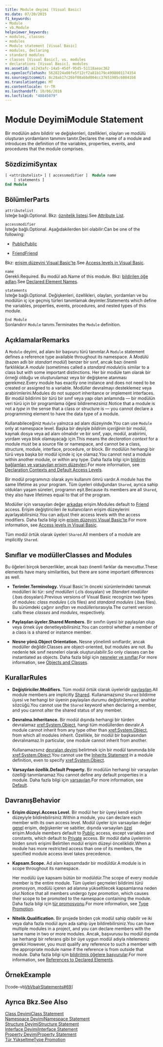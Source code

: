 ```yaml
---
title: Module deyimi (Visual Basic)
ms.date: 07/20/2015
f1_keywords:
- Module
- vb.Module
helpviewer_keywords:
- modules, classes
- modules
- Module statement [Visual Basic]
- modules, declaring
- standard modules
- classes [Visual Basic], vs. modules
- declarations [Visual Basic], modules
ms.assetid: a1243afc-14a5-45df-95d5-51118aeac362
ms.openlocfilehash: 5628224a08fe5f12cf2a81b179c4998001174354
ms.sourcegitcommit: 8c28ab17c26bf08abbd004cc37651985c68841b8
ms.translationtype: MT
ms.contentlocale: tr-TR
ms.lasthandoff: 10/06/2018
ms.locfileid: "48845079"
---
```

# <a name="module-statement"></a><span data-ttu-id="c9863-102">Module Deyimi</span><span class="sxs-lookup"><span data-stu-id="c9863-102">Module Statement</span></span>
<span data-ttu-id="c9863-103">Bir modülün adını bildirir ve değişkenleri, özellikleri, olayları ve modülü oluşturan yordamların tanımını tanıtır.</span><span class="sxs-lookup"><span data-stu-id="c9863-103">Declares the name of a module and introduces the definition of the variables, properties, events, and procedures that the module comprises.</span></span>  
  
## <a name="syntax"></a><span data-ttu-id="c9863-104">Sözdizimi</span><span class="sxs-lookup"><span data-stu-id="c9863-104">Syntax</span></span>  
  
```vb 
[ <attributelist> ] [ accessmodifier ]  Module name  
    [ statements ]  
End Module  
```  
  
## <a name="parts"></a><span data-ttu-id="c9863-105">Bölümler</span><span class="sxs-lookup"><span data-stu-id="c9863-105">Parts</span></span>  
 `attributelist`  
 <span data-ttu-id="c9863-106">İsteğe bağlı.</span><span class="sxs-lookup"><span data-stu-id="c9863-106">Optional.</span></span> <span data-ttu-id="c9863-107">Bkz: [öznitelik listesi](../../../visual-basic/language-reference/statements/attribute-list.md).</span><span class="sxs-lookup"><span data-stu-id="c9863-107">See [Attribute List](../../../visual-basic/language-reference/statements/attribute-list.md).</span></span>  
  
 `accessmodifier`  
 <span data-ttu-id="c9863-108">İsteğe bağlı.</span><span class="sxs-lookup"><span data-stu-id="c9863-108">Optional.</span></span> <span data-ttu-id="c9863-109">Aşağıdakilerden biri olabilir:</span><span class="sxs-lookup"><span data-stu-id="c9863-109">Can be one of the following:</span></span>  
  
-   [<span data-ttu-id="c9863-110">Public</span><span class="sxs-lookup"><span data-stu-id="c9863-110">Public</span></span>](../../../visual-basic/language-reference/modifiers/public.md)  
  
-   [<span data-ttu-id="c9863-111">Friend</span><span class="sxs-lookup"><span data-stu-id="c9863-111">Friend</span></span>](../../../visual-basic/language-reference/modifiers/friend.md)  
  
 <span data-ttu-id="c9863-112">Bkz: [erişim düzeyini Visual Basic'te](../../../visual-basic/programming-guide/language-features/declared-elements/access-levels.md).</span><span class="sxs-lookup"><span data-stu-id="c9863-112">See [Access levels in Visual Basic](../../../visual-basic/programming-guide/language-features/declared-elements/access-levels.md).</span></span>  
  
 `name`  
 <span data-ttu-id="c9863-113">Gerekli.</span><span class="sxs-lookup"><span data-stu-id="c9863-113">Required.</span></span> <span data-ttu-id="c9863-114">Bu modül adı.</span><span class="sxs-lookup"><span data-stu-id="c9863-114">Name of this module.</span></span> <span data-ttu-id="c9863-115">Bkz: [bildirilen öğe adları](../../../visual-basic/programming-guide/language-features/declared-elements/declared-element-names.md).</span><span class="sxs-lookup"><span data-stu-id="c9863-115">See [Declared Element Names](../../../visual-basic/programming-guide/language-features/declared-elements/declared-element-names.md).</span></span>  
  
 `statements`  
 <span data-ttu-id="c9863-116">İsteğe bağlı.</span><span class="sxs-lookup"><span data-stu-id="c9863-116">Optional.</span></span> <span data-ttu-id="c9863-117">Değişkenleri, özellikleri, olayları, yordamları ve bu modülün iç içe geçmiş türleri tanımlamak deyimler.</span><span class="sxs-lookup"><span data-stu-id="c9863-117">Statements which define the variables, properties, events, procedures, and nested types of this module.</span></span>  
  
 `End Module`  
 <span data-ttu-id="c9863-118">Sonlandırır `Module` tanımı.</span><span class="sxs-lookup"><span data-stu-id="c9863-118">Terminates the `Module` definition.</span></span>  
  
## <a name="remarks"></a><span data-ttu-id="c9863-119">Açıklamalar</span><span class="sxs-lookup"><span data-stu-id="c9863-119">Remarks</span></span>  
 <span data-ttu-id="c9863-120">A `Module` deyimi, ad alanı bir başvuru türü tanımlar.</span><span class="sxs-lookup"><span data-stu-id="c9863-120">A `Module` statement defines a reference type available throughout its namespace.</span></span> <span data-ttu-id="c9863-121">A *Modülü* (bazen adlı bir *standart modül*) benzer bir sınıf, ancak bazı önemli farklılıklar.</span><span class="sxs-lookup"><span data-stu-id="c9863-121">A *module* (sometimes called a *standard module*)is similar to a class but with some important distinctions.</span></span> <span data-ttu-id="c9863-122">Her bir modüle tam olarak bir örneği olduğu ve oluşturulamaz veya bir değişkene atanması gerekmez.</span><span class="sxs-lookup"><span data-stu-id="c9863-122">Every module has exactly one instance and does not need to be created or assigned to a variable.</span></span> <span data-ttu-id="c9863-123">Modüller devralmayı desteklemez veya arabirimlerini.</span><span class="sxs-lookup"><span data-stu-id="c9863-123">Modules do not support inheritance or implement interfaces.</span></span> <span data-ttu-id="c9863-124">Bir modül bildirimi bir *türü* bir sınıf veya yapı olan anlamında — bir modülün veri türü için bir programlama öğesi bildiremezsiniz.</span><span class="sxs-lookup"><span data-stu-id="c9863-124">Notice that a module is not a *type* in the sense that a class or structure is — you cannot declare a programming element to have the data type of a module.</span></span>  
  
 <span data-ttu-id="c9863-125">Kullanabileceğiniz `Module` yalnızca ad alanı düzeyinde.</span><span class="sxs-lookup"><span data-stu-id="c9863-125">You can use `Module` only at namespace level.</span></span> <span data-ttu-id="c9863-126">Başka bir deyişle *bildirim içeriğinin* bir modül, kaynak dosya veya ad alanı olmalıdır ve bir sınıf, yapı, modül, arabirimi, yordam veya blok olamayacağı için.</span><span class="sxs-lookup"><span data-stu-id="c9863-126">This means the *declaration context* for a module must be a source file or namespace, and cannot be a class, structure, module, interface, procedure, or block.</span></span> <span data-ttu-id="c9863-127">Bir modülün herhangi bir türü veya başka bir modül içinde iç içe olamaz.</span><span class="sxs-lookup"><span data-stu-id="c9863-127">You cannot nest a module within another module, or within any type.</span></span> <span data-ttu-id="c9863-128">Daha fazla bilgi için [bildirim bağlamları ve varsayılan erişim düzeyleri](../../../visual-basic/language-reference/statements/declaration-contexts-and-default-access-levels.md).</span><span class="sxs-lookup"><span data-stu-id="c9863-128">For more information, see [Declaration Contexts and Default Access Levels](../../../visual-basic/language-reference/statements/declaration-contexts-and-default-access-levels.md).</span></span>  
  
 <span data-ttu-id="c9863-129">Bir modül programınızı olarak aynı kullanım ömrü vardır.</span><span class="sxs-lookup"><span data-stu-id="c9863-129">A module has the same lifetime as your program.</span></span> <span data-ttu-id="c9863-130">Tüm üyeleri olduğundan `Shared`, ayrıca sahip oldukları yaşam süreleri, programın eşit.</span><span class="sxs-lookup"><span data-stu-id="c9863-130">Because its members are all `Shared`, they also have lifetimes equal to that of the program.</span></span>  
  
 <span data-ttu-id="c9863-131">Modüller için varsayılan değer [arkadaş](../../../visual-basic/language-reference/modifiers/friend.md) erişim.</span><span class="sxs-lookup"><span data-stu-id="c9863-131">Modules default to [Friend](../../../visual-basic/language-reference/modifiers/friend.md) access.</span></span> <span data-ttu-id="c9863-132">Erişim değiştiricileri ile kullanıcıların erişim düzeylerini ayarlayabilirsiniz.</span><span class="sxs-lookup"><span data-stu-id="c9863-132">You can adjust their access levels with the access modifiers.</span></span> <span data-ttu-id="c9863-133">Daha fazla bilgi için [erişim düzeyini Visual Basic'te](../../../visual-basic/programming-guide/language-features/declared-elements/access-levels.md).</span><span class="sxs-lookup"><span data-stu-id="c9863-133">For more information, see [Access levels in Visual Basic](../../../visual-basic/programming-guide/language-features/declared-elements/access-levels.md).</span></span>  
  
 <span data-ttu-id="c9863-134">Tüm modül örtük olarak üyeleri `Shared`.</span><span class="sxs-lookup"><span data-stu-id="c9863-134">All members of a module are implicitly `Shared`.</span></span>  
  
## <a name="classes-and-modules"></a><span data-ttu-id="c9863-135">Sınıflar ve modüller</span><span class="sxs-lookup"><span data-stu-id="c9863-135">Classes and Modules</span></span>  
 <span data-ttu-id="c9863-136">Bu öğeleri birçok benzerlikler, ancak bazı önemli farklar da mevcuttur.</span><span class="sxs-lookup"><span data-stu-id="c9863-136">These elements have many similarities, but there are some important differences as well.</span></span>  
  
-   <span data-ttu-id="c9863-137">**Terimler.**</span><span class="sxs-lookup"><span data-stu-id="c9863-137">**Terminology.**</span></span> <span data-ttu-id="c9863-138">Visual Basic'in önceki sürümlerindeki tanımak modülleri iki tür: *sınıf modülleri* (.cls dosyaları) ve *Standart modüller* (.bas dosyaları).</span><span class="sxs-lookup"><span data-stu-id="c9863-138">Previous versions of Visual Basic recognize two types of modules: *class modules* (.cls files) and *standard modules* (.bas files).</span></span> <span data-ttu-id="c9863-139">Bu sürümdeki çağırır *sınıfları* ve *modülleri*sırasıyla.</span><span class="sxs-lookup"><span data-stu-id="c9863-139">The current version calls these *classes* and *modules*, respectively.</span></span>  
  
-   <span data-ttu-id="c9863-140">**Paylaşılan üyeler.**</span><span class="sxs-lookup"><span data-stu-id="c9863-140">**Shared Members.**</span></span> <span data-ttu-id="c9863-141">Bir sınıfın üyesi bir paylaşılan olup veya örnek üye denetleyebilirsiniz.</span><span class="sxs-lookup"><span data-stu-id="c9863-141">You can control whether a member of a class is a shared or instance member.</span></span>  
  
-   <span data-ttu-id="c9863-142">**Nesne yönü.**</span><span class="sxs-lookup"><span data-stu-id="c9863-142">**Object Orientation.**</span></span> <span data-ttu-id="c9863-143">Nesne yönelimli sınıflardır, ancak modüller değildir.</span><span class="sxs-lookup"><span data-stu-id="c9863-143">Classes are object-oriented, but modules are not.</span></span> <span data-ttu-id="c9863-144">Bu nedenle tek sınıf nesneleri olarak oluşturulabilir.</span><span class="sxs-lookup"><span data-stu-id="c9863-144">So only classes can be instantiated as objects.</span></span> <span data-ttu-id="c9863-145">Daha fazla bilgi için [nesneler ve sınıflar](../../../visual-basic/programming-guide/language-features/objects-and-classes/index.md).</span><span class="sxs-lookup"><span data-stu-id="c9863-145">For more information, see [Objects and Classes](../../../visual-basic/programming-guide/language-features/objects-and-classes/index.md).</span></span>  
  
## <a name="rules"></a><span data-ttu-id="c9863-146">Kurallar</span><span class="sxs-lookup"><span data-stu-id="c9863-146">Rules</span></span>  
  
-   <span data-ttu-id="c9863-147">**Değiştiriciler.**</span><span class="sxs-lookup"><span data-stu-id="c9863-147">**Modifiers.**</span></span> <span data-ttu-id="c9863-148">Tüm modül örtük olarak üyeleridir [paylaşılan](../../../visual-basic/language-reference/modifiers/shared.md).</span><span class="sxs-lookup"><span data-stu-id="c9863-148">All module members are implicitly [Shared](../../../visual-basic/language-reference/modifiers/shared.md).</span></span> <span data-ttu-id="c9863-149">Kullanamazsınız `Shared` bildirme üyesi ve herhangi bir üyenin paylaşılan durumu değiştirilemiyor, anahtar sözcüğü.</span><span class="sxs-lookup"><span data-stu-id="c9863-149">You cannot use the `Shared` keyword when declaring a member, and you cannot alter the shared status of any member.</span></span>  
  
-   <span data-ttu-id="c9863-150">**Devralma.**</span><span class="sxs-lookup"><span data-stu-id="c9863-150">**Inheritance.**</span></span> <span data-ttu-id="c9863-151">Bir modül dışında herhangi bir türden devralamaz <xref:System.Object>, hangi tüm modüllerden devralır.</span><span class="sxs-lookup"><span data-stu-id="c9863-151">A module cannot inherit from any type other than <xref:System.Object>, from which all modules inherit.</span></span> <span data-ttu-id="c9863-152">Özellikle, bir modül bir başkasından devralınamaz.</span><span class="sxs-lookup"><span data-stu-id="c9863-152">In particular, one module cannot inherit from another.</span></span>  
  
     <span data-ttu-id="c9863-153">Kullanamazsınız [devralan deyimi](../../../visual-basic/language-reference/statements/inherits-statement.md) belirtmek için bir modül tanımında bile <xref:System.Object>.</span><span class="sxs-lookup"><span data-stu-id="c9863-153">You cannot use the [Inherits Statement](../../../visual-basic/language-reference/statements/inherits-statement.md) in a module definition, even to specify <xref:System.Object>.</span></span>  
  
-   <span data-ttu-id="c9863-154">**Varsayılan özellik.**</span><span class="sxs-lookup"><span data-stu-id="c9863-154">**Default Property.**</span></span> <span data-ttu-id="c9863-155">Bir modülün herhangi bir varsayılan özelliği tanımlanamaz.</span><span class="sxs-lookup"><span data-stu-id="c9863-155">You cannot define any default properties in a module.</span></span> <span data-ttu-id="c9863-156">Daha fazla bilgi için [varsayılan](../../../visual-basic/language-reference/modifiers/default.md).</span><span class="sxs-lookup"><span data-stu-id="c9863-156">For more information, see [Default](../../../visual-basic/language-reference/modifiers/default.md).</span></span>  
  
## <a name="behavior"></a><span data-ttu-id="c9863-157">Davranış</span><span class="sxs-lookup"><span data-stu-id="c9863-157">Behavior</span></span>  
  
-   <span data-ttu-id="c9863-158">**Erişim düzeyi.**</span><span class="sxs-lookup"><span data-stu-id="c9863-158">**Access Level.**</span></span> <span data-ttu-id="c9863-159">Bir modül her bir üyeyi kendi erişim düzeyiyle bildirebilirsiniz.</span><span class="sxs-lookup"><span data-stu-id="c9863-159">Within a module, you can declare each member with its own access level.</span></span> <span data-ttu-id="c9863-160">Modül üyeler için varsayılan değer [genel](../../../visual-basic/language-reference/modifiers/public.md) erişim, değişkenler ve sabitler, dışında varsayılan [özel](../../../visual-basic/language-reference/modifiers/private.md) erişim.</span><span class="sxs-lookup"><span data-stu-id="c9863-160">Module members default to [Public](../../../visual-basic/language-reference/modifiers/public.md) access, except variables and constants, which default to [Private](../../../visual-basic/language-reference/modifiers/private.md) access.</span></span> <span data-ttu-id="c9863-161">Bir modül daha üyelerinin birden sınırlı erişimi Belirtilen modül erişim düzeyi önceliklidir.</span><span class="sxs-lookup"><span data-stu-id="c9863-161">When a module has more restricted access than one of its members, the specified module access level takes precedence.</span></span>  
  
-   <span data-ttu-id="c9863-162">**Kapsam.**</span><span class="sxs-lookup"><span data-stu-id="c9863-162">**Scope.**</span></span> <span data-ttu-id="c9863-163">Ad alanı kapsamdadır bir modüldür.</span><span class="sxs-lookup"><span data-stu-id="c9863-163">A module is in scope throughout its namespace.</span></span>  
  
     <span data-ttu-id="c9863-164">Her modülü üye kapsamı bütün bir modüldür.</span><span class="sxs-lookup"><span data-stu-id="c9863-164">The scope of every module member is the entire module.</span></span> <span data-ttu-id="c9863-165">Tüm üyeleri geçmeleri bildirimi *türü promosyon*, modülü içeren ad alanına yükseltilecek kapsamlarına neden olur.</span><span class="sxs-lookup"><span data-stu-id="c9863-165">Notice that all members undergo *type promotion*, which causes their scope to be promoted to the namespace containing the module.</span></span> <span data-ttu-id="c9863-166">Daha fazla bilgi için [tür promosyonu](../../../visual-basic/programming-guide/language-features/declared-elements/type-promotion.md).</span><span class="sxs-lookup"><span data-stu-id="c9863-166">For more information, see [Type Promotion](../../../visual-basic/programming-guide/language-features/declared-elements/type-promotion.md).</span></span>  
  
-   <span data-ttu-id="c9863-167">**Nitelik.**</span><span class="sxs-lookup"><span data-stu-id="c9863-167">**Qualification.**</span></span> <span data-ttu-id="c9863-168">Bir projede birden çok modül sahip olabilir ve iki veya daha fazla modül aynı ada sahip üye bildirebilirsiniz.</span><span class="sxs-lookup"><span data-stu-id="c9863-168">You can have multiple modules in a project, and you can declare members with the same name in two or more modules.</span></span> <span data-ttu-id="c9863-169">Ancak, başvurusu bu modül dışında ise herhangi bir referans gibi bir üye uygun modül adıyla nitelemeniz gerekir.</span><span class="sxs-lookup"><span data-stu-id="c9863-169">However, you must qualify any reference to such a member with the appropriate module name if the reference is from outside that module.</span></span> <span data-ttu-id="c9863-170">Daha fazla bilgi için [bildirilmiş öğelere başvurular](../../../visual-basic/programming-guide/language-features/declared-elements/references-to-declared-elements.md).</span><span class="sxs-lookup"><span data-stu-id="c9863-170">For more information, see [References to Declared Elements](../../../visual-basic/programming-guide/language-features/declared-elements/references-to-declared-elements.md).</span></span>  
  
## <a name="example"></a><span data-ttu-id="c9863-171">Örnek</span><span class="sxs-lookup"><span data-stu-id="c9863-171">Example</span></span>  
 [!code-vb[VbVbalrStatements#69](../../../visual-basic/language-reference/error-messages/codesnippet/VisualBasic/module-statement_1.vb)]  
  
## <a name="see-also"></a><span data-ttu-id="c9863-172">Ayrıca Bkz.</span><span class="sxs-lookup"><span data-stu-id="c9863-172">See Also</span></span>  
 [<span data-ttu-id="c9863-173">Class Deyimi</span><span class="sxs-lookup"><span data-stu-id="c9863-173">Class Statement</span></span>](../../../visual-basic/language-reference/statements/class-statement.md)  
 [<span data-ttu-id="c9863-174">Namespace Deyimi</span><span class="sxs-lookup"><span data-stu-id="c9863-174">Namespace Statement</span></span>](../../../visual-basic/language-reference/statements/namespace-statement.md)  
 [<span data-ttu-id="c9863-175">Structure Deyimi</span><span class="sxs-lookup"><span data-stu-id="c9863-175">Structure Statement</span></span>](../../../visual-basic/language-reference/statements/structure-statement.md)  
 [<span data-ttu-id="c9863-176">Interface Deyimi</span><span class="sxs-lookup"><span data-stu-id="c9863-176">Interface Statement</span></span>](../../../visual-basic/language-reference/statements/interface-statement.md)  
 [<span data-ttu-id="c9863-177">Property Deyimi</span><span class="sxs-lookup"><span data-stu-id="c9863-177">Property Statement</span></span>](../../../visual-basic/language-reference/statements/property-statement.md)  
 [<span data-ttu-id="c9863-178">Tür Yükseltme</span><span class="sxs-lookup"><span data-stu-id="c9863-178">Type Promotion</span></span>](../../../visual-basic/programming-guide/language-features/declared-elements/type-promotion.md)
